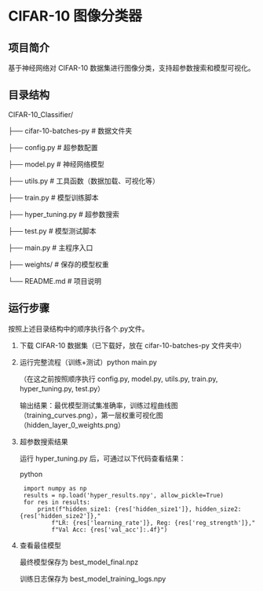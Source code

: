 # CIFAR-10 图像分类器

## 项目简介
基于神经网络对 CIFAR-10 数据集进行图像分类，支持超参数搜索和模型可视化。

## 目录结构
CIFAR-10_Classifier/

├── cifar-10-batches-py          # 数据文件夹

├── config.py          # 超参数配置

├── model.py           # 神经网络模型

├── utils.py           # 工具函数（数据加载、可视化等）

├── train.py           # 模型训练脚本

├── hyper_tuning.py    # 超参数搜索

├── test.py            # 模型测试脚本

├── main.py            # 主程序入口

├── weights/           # 保存的模型权重

└── README.md          # 项目说明

## 运行步骤
按照上述目录结构中的顺序执行各个.py文件。

1. 下载 CIFAR-10 数据集（已下载好，放在 cifar-10-batches-py 文件夹中）
2. 运行完整流程（训练+测试）python main.py
   
    （在这之前按照顺序执行 config.py, model.py, utils.py, train.py, hyper_tuning.py, test.py）
 
     输出结果：最优模型测试集准确率，训练过程曲线图（training_curves.png），第一层权重可视化图（hidden_layer_0_weights.png）

3. 超参数搜索结果

    运行 hyper_tuning.py 后，可通过以下代码查看结果：

    python


        import numpy as np
        results = np.load('hyper_results.npy', allow_pickle=True)
        for res in results:
            print(f"hidden_size1: {res['hidden_size1']}, hidden_size2: {res['hidden_size2']},"
                f"LR: {res['learning_rate']}, Reg: {res['reg_strength']},"
                f"Val Acc: {res['val_acc']:.4f}")

4. 查看最佳模型
    
    最终模型保存为 best_model_final.npz
    
    训练日志保存为 best_model_training_logs.npy



